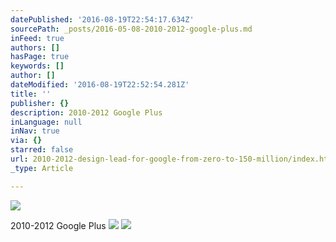 ```yaml
---
datePublished: '2016-08-19T22:54:17.634Z'
sourcePath: _posts/2016-05-08-2010-2012-google-plus.md
inFeed: true
authors: []
hasPage: true
keywords: []
author: []
dateModified: '2016-08-19T22:52:54.281Z'
title: ''
publisher: {}
description: 2010-2012 Google Plus
inLanguage: null
inNav: true
via: {}
starred: false
url: 2010-2012-design-lead-for-google-from-zero-to-150-million/index.html
_type: Article

---
```

![](https://the-grid-user-content.s3-us-west-2.amazonaws.com/e6450318-b894-46e0-8c43-5441516d5893.jpg)

2010-2012 Google Plus
![](https://s3-us-west-2.amazonaws.com/the-grid-img/p/8a8e67eb8421489018cda9705bdcc2943ca214a4.jpg)
![](https://the-grid-user-content.s3-us-west-2.amazonaws.com/1cfdb6e4-3b38-4a2e-832e-8a2dd75f9da9.png)